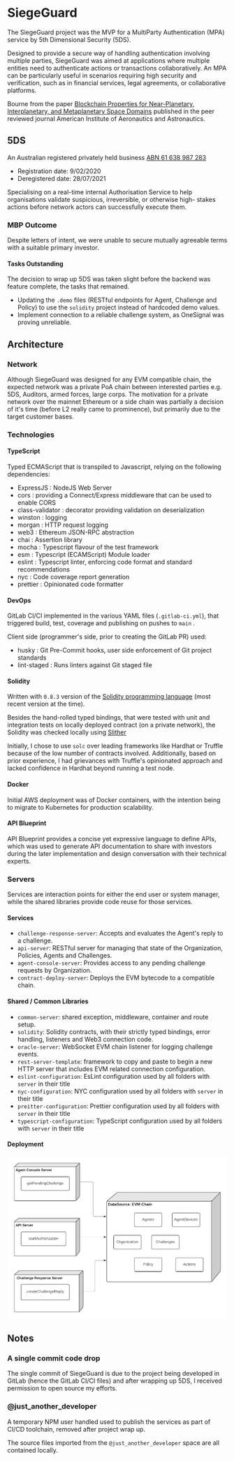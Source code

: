 # SiegeGuard
The SiegeGuard project was the MVP for a MultiParty Authentication (MPA) service by 5th Dimensional Security (5DS). 

Designed to provide a secure way of handling authentication involving multiple parties, 
SiegeGuard was aimed at applications where multiple entities need to authenticate actions or transactions collaboratively. 
An MPA can be particularly useful in scenarios requiring high security and verification, 
such as in financial services, legal agreements, or collaborative platforms.

Bourne from the paper [Blockchain Properties for Near-Planetary, Interplanetary, and Metaplanetary Space Domains](https://arc.aiaa.org/doi/10.2514/1.I010833)
published in the peer reviewed journal American Institute of Aeronautics and Astronautics.

## 5DS
An Australian registered privately held business [ABN 61 638 987 283](https://www.abn.business.gov.au/ABN/View?abn=61638987283)
- Registration date: 9/02/2020
- Deregistered date: 28/07/2021

Specialising on a real-time internal Authorisation Service to help organisations validate suspicious, irreversible, or otherwise high- stakes actions before network actors can successfully execute them.

### MBP Outcome
Despite letters of intent, we were unable to secure mutually agreeable terms with a suitable primary investor.

#### Tasks Outstanding
The decision to wrap up 5DS was taken slight before the backend was feature complete, the tasks that remained.

- Updating the `.demo` files (RESTful endpoints for Agent, Challenge and Policy) to use the `solidity` project instead of hardcoded demo values.
- Implement connection to a reliable challenge system, as OneSignal was proving unreliable.


## Architecture

### Network
Although SiegeGuard was designed for any EVM compatible chain, the expected network was a private PoA chain between interested parties e.g. 5DS, Auditors, armed forces, large corps.
The motivation for a private network over the mainnet Ethereum or a side chain was partially a decision of it's time (before L2 really came to prominence),
but primarily due to the target customer bases.


### Technologies 

#### TypeScript 
Typed ECMAScript that is transpiled to Javascript, relying on the following dependencies:
- ExpressJS : NodeJS Web Server 
- cors :  providing a Connect/Express middleware that can be used to enable CORS 
- class-validator : decorator providing validation on deserialization 
- winston : logging 
- morgan : HTTP request logging 
- web3 : Ethereum JSON-RPC abstraction
- chai : Assertion library  
- mocha : Typescript flavour of the test framework 
- esm : Typescript (ECAMScript) Module loader 
- eslint : Typescript linter, enforcing code format and standard recommendations  
- nyc : Code coverage report generation 
- prettier : Opinionated code formatter

#### DevOps
GitLab CI/CI implemented in the various YAML files (`.gitlab-ci.yml`), that triggered build, test, coverage and publishing on pushes to `main` .

Client side (programmer's side, prior to creating the GitLab PR) used:
- husky : Git Pre-Commit hooks, user side enforcement of Git project standards  
- lint-staged : Runs linters against Git staged file


#### Solidity
Written with `0.8.3` version of the [Solidity programming language](https://docs.soliditylang.org/en/v0.8.3/) (most recent version at the time).

Besides the hand-rolled typed bindings, that were tested with unit and integration tests on locally deployed contract (on a private network),
the Solidity was checked locally using [Slither](https://github.com/crytic/slither)

Initially, I chose to use `solc` over leading frameworks like Hardhat or Truffle because of the low number of contracts involved. Additionally, based on prior experience,
I had grievances with Truffle's opinionated approach and lacked confidence in Hardhat beyond running a test node.


#### Docker
Initial AWS deployment was of Docker containers, with the intention being to migrate to Kubernetes for production scalability.


#### API Blueprint
API Blueprint provides a concise yet expressive language to define APIs, which was used to generate API documentation to share with investors during the later implementation and design conversation with their technical experts. 


### Servers
Services are interaction points for either the end user or system manager, while the shared libraries provide code reuse for those services.

#### Services
- `challenge-response-server`: Accepts and evaluates the Agent's reply to a challenge.
- `api-server`: RESTful server for managing that state of the Organization, Policies, Agents and Challenges.
- `agent-console-server`: Provides access to any pending challenge requests by Organization.
- `contract-deploy-server`: Deploys the EVM bytecode to a compatible chain.

#### Shared / Common Libraries
- `common-server`: shared exception, middleware, container and route setup.
- `solidity`: Solidity contracts, with their strictly typed bindings, error handling, listeners and Web3 connection code.
- `oracle-server`: WebSocket EVM chain listener for logging challenge events.
- `rest-server-template`: framework to copy and paste to begin a new HTTP server that includes EVM related connection configuration.
- `eslint-configuration`: EsLint configuration used by all folders with `server` in their title
- `nyc-configuration`: NYC configuration used by all folders with `server` in their title
- `preitter-configuration`: Prettier configuration used by all folders with `server` in their title
- `typescript-configuration`: TypeScript configuration used by all folders with `server` in their title

#### Deployment
![SiegeGuard service deployment](/siege-guard-deployment.png "Server deployment")



## Notes

### A single commit code drop
The single commit of SiegeGuard is due to the project being developed in GitLab (hence the GitLab CI/CI files) and after
wrapping up 5DS, I received permission to open source my efforts.


### @just_another_developer
A temporary NPM user handled used to publish the services as part of CI/CD toolchain, removed after project wrap up.

The source files imported from the `@just_another_developer` space are all contained locally.
